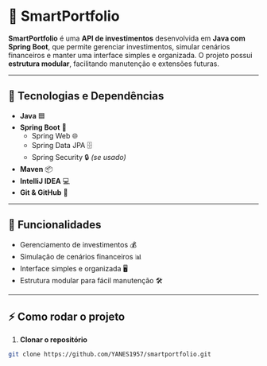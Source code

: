 # 💼 SmartPortfolio

**SmartPortfolio** é uma **API de investimentos** desenvolvida em **Java com Spring Boot**, que permite gerenciar investimentos, simular cenários financeiros e manter uma interface simples e organizada. O projeto possui **estrutura modular**, facilitando manutenção e extensões futuras.

---

## 🚀 Tecnologias e Dependências

- **Java** 🟦  
- **Spring Boot** 🌱  
  - Spring Web 🌐  
  - Spring Data JPA 🗄️  
  - Spring Security 🔒 *(se usado)*  
- **Maven** 📦  
- **IntelliJ IDEA** 💻  
- **Git & GitHub** 🐙

---

## 📝 Funcionalidades

- Gerenciamento de investimentos 💰  
- Simulação de cenários financeiros 📊  
- Interface simples e organizada 🖥️  
- Estrutura modular para fácil manutenção 🛠️

---

## ⚡ Como rodar o projeto

1. **Clonar o repositório**
```bash
git clone https://github.com/YANES1957/smartportfolio.git
